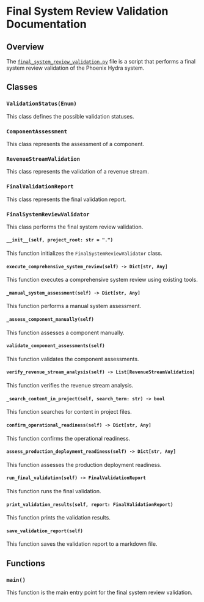 # Final System Review Validation Documentation

## Overview

The [`final_system_review_validation.py`](final_system_review_validation.py) file is a script that performs a final system review validation of the Phoenix Hydra system.

## Classes

### `ValidationStatus(Enum)`

This class defines the possible validation statuses.

### `ComponentAssessment`

This class represents the assessment of a component.

### `RevenueStreamValidation`

This class represents the validation of a revenue stream.

### `FinalValidationReport`

This class represents the final validation report.

### `FinalSystemReviewValidator`

This class performs the final system review validation.

#### `__init__(self, project_root: str = ".")`

This function initializes the `FinalSystemReviewValidator` class.

#### `execute_comprehensive_system_review(self) -> Dict[str, Any]`

This function executes a comprehensive system review using existing tools.

#### `_manual_system_assessment(self) -> Dict[str, Any]`

This function performs a manual system assessment.

#### `_assess_component_manually(self)`

This function assesses a component manually.

#### `validate_component_assessments(self)`

This function validates the component assessments.

#### `verify_revenue_stream_analysis(self) -> List[RevenueStreamValidation]`

This function verifies the revenue stream analysis.

#### `_search_content_in_project(self, search_term: str) -> bool`

This function searches for content in project files.

#### `confirm_operational_readiness(self) -> Dict[str, Any]`

This function confirms the operational readiness.

#### `assess_production_deployment_readiness(self) -> Dict[str, Any]`

This function assesses the production deployment readiness.

#### `run_final_validation(self) -> FinalValidationReport`

This function runs the final validation.

#### `print_validation_results(self, report: FinalValidationReport)`

This function prints the validation results.

#### `save_validation_report(self)`

This function saves the validation report to a markdown file.

## Functions

### `main()`

This function is the main entry point for the final system review validation.